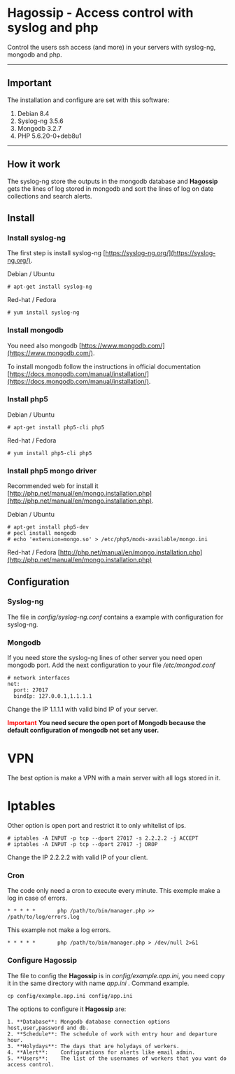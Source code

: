 # **Hagossip** - Access control with syslog and php

Control the users ssh access (and more) in your servers with syslog-ng, mongodb and php.

---
## Important
The installation and configure are set with this software:
 1. Debian 8.4
 2. Syslog-ng 3.5.6
 3. Mongodb 3.2.7
 4. PHP 5.6.20-0+deb8u1
---

## How it work

The syslog-ng store the outputs in the mongodb database and **Hagossip** gets the lines of log stored in mongodb and sort the lines of log on date collections and search alerts.

## Install

### Install syslog-ng

The first step is install syslog-ng [https://syslog-ng.org/](https://syslog-ng.org/).

Debian / Ubuntu
```
# apt-get install syslog-ng
```
Red-hat / Fedora
```
# yum install syslog-ng
```

### Install mongodb

You need also mongodb [https://www.mongodb.com/](https://www.mongodb.com/).

To install mongodb follow the instructions in official documentation [https://docs.mongodb.com/manual/installation/](https://docs.mongodb.com/manual/installation/).

### Install php5

Debian / Ubuntu
```
# apt-get install php5-cli php5
```
Red-hat / Fedora
```
# yum install php5-cli php5
```

### Install php5 mongo driver

Recommended web for install it [http://php.net/manual/en/mongo.installation.php](http://php.net/manual/en/mongo.installation.php).

Debian / Ubuntu 
```
# apt-get install php5-dev
# pecl install mongodb
# echo 'extension=mongo.so' > /etc/php5/mods-available/mongo.ini
```
Red-hat / Fedora
[http://php.net/manual/en/mongo.installation.php](http://php.net/manual/en/mongo.installation.php)

## Configuration

### Syslog-ng

The file in *config/syslog-ng.conf* contains a example with configuration for syslog-ng.

### Mongodb

If you need store the syslog-ng lines of other server you need open mongodb port.
Add the next configuration to your file */etc/mongod.conf*
```
# network interfaces
net:
  port: 27017
  bindIp: 127.0.0.1,1.1.1.1
```
Change the IP 1.1.1.1 with valid bind IP of your server.

<b style="color:red;">Important</b>
**You need secure the open port of Mongodb because the default configuration of mongodb not set any user.**

# VPN

The best option is make a VPN with a main server with all logs stored in it.

# Iptables
Other option is open port and restrict it to only whitelist of ips.
```
# iptables -A INPUT -p tcp --dport 27017 -s 2.2.2.2 -j ACCEPT
# iptables -A INPUT -p tcp --dport 27017 -j DROP
```
Change the IP 2.2.2.2 with valid IP of your client.

### Cron

The code only need a cron to execute every minute. This exemple make a log in case of errors.
```
* * * * *       php /path/to/bin/manager.php >> /path/to/log/errors.log
```
This example not make a log errors.
```
* * * * *       php /path/to/bin/manager.php > /dev/null 2>&1
```

### Configure **Hagossip**

The file to config the **Hagossip** is in *config/example.app.ini*, you need copy it in the same directory with name *app.ini* . Command example.
```
cp config/example.app.ini config/app.ini
```
The options to configure it **Hagossip** are:

	1. **Database**: Mongodb database connection options host,user,password and db.
	2. **Schedule**: The schedule of work with entry hour and departure hour.
	3. **Holydays**: The days that are holydays of workers.
	4. **Alert**:	 Configurations for alerts like email admin.
	5. **Users**:	 The list of the usernames of workers that you want do access control.